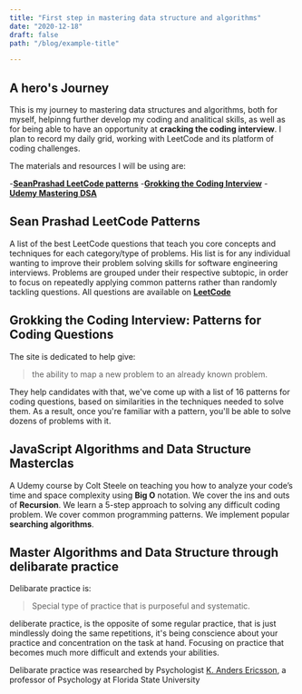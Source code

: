```yaml
---
title: "First step in mastering data structure and algorithms"
date: "2020-12-18"
draft: false
path: "/blog/example-title"

---
```

## A hero's Journey

This is my journey to mastering data structures and algorithms, both for myself,
helpinng further develop my coding and analitical skills, as well as for being able to have an opportunity at
**cracking the coding interview**. I plan to record my daily grid, working with
LeetCode and its platform of coding challenges.

The materials and resources I will be using are: 

-[**SeanPrashad LeetCode patterns**](https://seanprashad.com/leetcode-patterns/)
-[**Grokking the Coding Interview**](https://www.educative.io/courses/grokking-the-coding-interview)
-[**Udemy Mastering DSA**](https://seanprashad.com/leetcode-patterns/)



## Sean Prashad LeetCode Patterns

A list of the best LeetCode questions that teach you core concepts and techniques 
for each category/type of problems. His list is for any individual wanting to 
improve their problem solving skills for software engineering interviews.
Problems are grouped under their respective subtopic, in order to focus on repeatedly 
applying common patterns rather than randomly tackling questions.
All questions are available on [**LeetCode**](https://leetcode.com)



## Grokking the Coding Interview: Patterns for Coding Questions

The site is dedicated to help give:
> the ability to map a new problem to an already known problem.

They help candidates with that, we've come up with a list of 16 patterns for coding questions, based 
on similarities in the techniques needed to solve them. As a result, once you're familiar with a 
pattern, you'll be able to solve dozens of problems with it. 


## JavaScript Algorithms and Data Structure Masterclas

A Udemy course by Colt Steele on teaching you how to analyze your code’s time and space complexity 
using **Big O** notation.  We cover the ins and outs of **Recursion**.  We learn a 5-step approach to 
solving any difficult coding problem. We cover common programming patterns. We implement popular 
**searching algorithms**.


## Master Algorithms and Data Structure through delibarate practice

Delibarate practice is: 
> Special type of practice that is purposeful and systematic. 


deliberate practice, is the opposite of some regular practice, that is just mindlessly doing the 
same repetitions, it's being conscience about your practice and concentration on the task at hand. 
Focusing on practice that becomes much more difficult and extends your abilities.

Delibarate practice was researched by Psychologist [K. Anders Ericsson](https://en.wikipedia.org/wiki/K._Anders_Ericsson), a professor of Psychology 
at Florida State University
